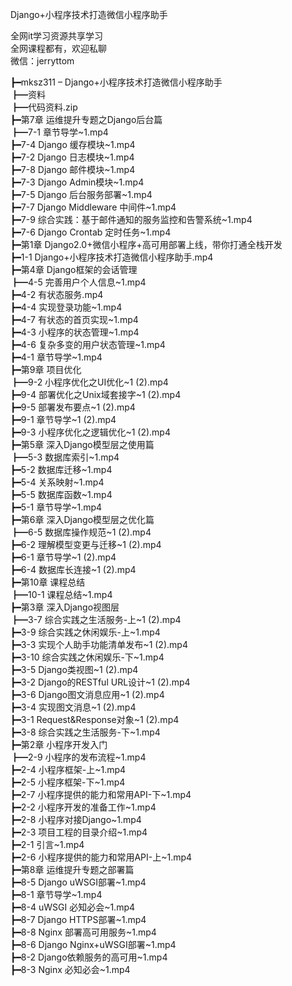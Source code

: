 Django+小程序技术打造微信小程序助手

全网it学习资源共享学习<br>全网课程都有，欢迎私聊<br>微信：jerryttom<br>

┣━mksz311 – Django+小程序技术打造微信小程序助手<br> ┣━资料<br> ┣━代码资料.zip<br> ┣━第7章 运维提升专题之Django后台篇<br> ┣━7-1 章节导学~1.mp4<br> ┣━7-4 Django 缓存模块~1.mp4<br> ┣━7-2 Django 日志模块~1.mp4<br> ┣━7-8 Django 邮件模块~1.mp4<br> ┣━7-3 Django Admin模块~1.mp4<br> ┣━7-5 Django 后台服务部署~1.mp4<br> ┣━7-7 Django Middleware 中间件~1.mp4<br> ┣━7-9 综合实践：基于邮件通知的服务监控和告警系统~1.mp4<br> ┣━7-6 Django Crontab 定时任务~1.mp4<br> ┣━第1章 Django2.0+微信小程序+高可用部署上线，带你打通全栈开发<br> ┣━1-1 Django+小程序技术打造微信小程序助手.mp4<br> ┣━第4章 Django框架的会话管理<br> ┣━4-5 完善用户个人信息~1.mp4<br> ┣━4-2 有状态服务.mp4<br> ┣━4-4 实现登录功能~1.mp4<br> ┣━4-7 有状态的首页实现~1.mp4<br> ┣━4-3 小程序的状态管理~1.mp4<br> ┣━4-6 复杂多变的用户状态管理~1.mp4<br> ┣━4-1 章节导学~1.mp4<br> ┣━第9章 项目优化<br> ┣━9-2 小程序优化之UI优化~1 (2).mp4<br> ┣━9-4 部署优化之Unix域套接字~1 (2).mp4<br> ┣━9-5 部署发布要点~1 (2).mp4<br> ┣━9-1 章节导学~1 (2).mp4<br> ┣━9-3 小程序优化之逻辑优化~1 (2).mp4<br> ┣━第5章 深入Django模型层之使用篇<br> ┣━5-3 数据库索引~1.mp4<br> ┣━5-2 数据库迁移~1.mp4<br> ┣━5-4 关系映射~1.mp4<br> ┣━5-5 数据库函数~1.mp4<br> ┣━5-1 章节导学~1.mp4<br> ┣━第6章 深入Django模型层之优化篇<br> ┣━6-5 数据库操作规范~1 (2).mp4<br> ┣━6-2 理解模型变更与迁移~1 (2).mp4<br> ┣━6-1 章节导学~1 (2).mp4<br> ┣━6-4 数据库长连接~1 (2).mp4<br> ┣━第10章 课程总结<br> ┣━10-1 课程总结~1.mp4<br> ┣━第3章 深入Django视图层<br> ┣━3-7 综合实践之生活服务-上~1 (2).mp4<br> ┣━3-9 综合实践之休闲娱乐-上~1.mp4<br> ┣━3-3 实现个人助手功能清单发布~1 (2).mp4<br> ┣━3-10 综合实践之休闲娱乐-下~1.mp4<br> ┣━3-5 Django类视图~1 (2).mp4<br> ┣━3-2 Django的RESTful URL设计~1 (2).mp4<br> ┣━3-6 Django图文消息应用~1 (2).mp4<br> ┣━3-4 实现图文消息~1 (2).mp4<br> ┣━3-1 Request&amp;Response对象~1 (2).mp4<br> ┣━3-8 综合实践之生活服务-下~1.mp4<br> ┣━第2章 小程序开发入门<br> ┣━2-9 小程序的发布流程~1.mp4<br> ┣━2-4 小程序框架-上~1.mp4<br> ┣━2-5 小程序框架-下~1.mp4<br> ┣━2-7 小程序提供的能力和常用API-下~1.mp4<br> ┣━2-2 小程序开发的准备工作~1.mp4<br> ┣━2-8 小程序对接Django~1.mp4<br> ┣━2-3 项目工程的目录介绍~1.mp4<br> ┣━2-1 引言~1.mp4<br> ┣━2-6 小程序提供的能力和常用API-上~1.mp4<br> ┣━第8章 运维提升专题之部署篇<br> ┣━8-5 Django uWSGI部署~1.mp4<br> ┣━8-1 章节导学~1.mp4<br> ┣━8-4 uWSGI 必知必会~1.mp4<br> ┣━8-7 Django HTTPS部署~1.mp4<br> ┣━8-8 Nginx 部署高可用服务~1.mp4<br> ┣━8-6 Django Nginx+uWSGI部署~1.mp4<br> ┣━8-2 Django依赖服务的高可用~1.mp4<br> ┣━8-3 Nginx 必知必会~1.mp4